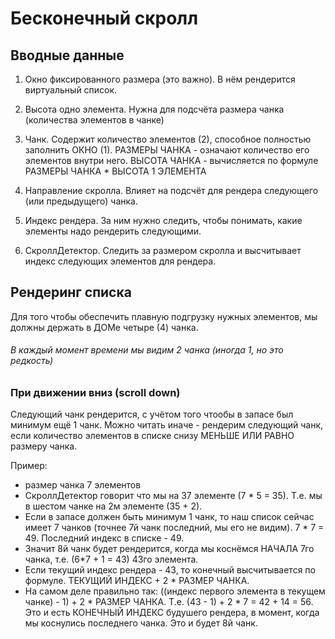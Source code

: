 # Бесконечный скролл

## Вводные данные

1) Окно фиксированного размера (это важно). В  нём рендерится виртуальный список.

2) Высота одно элемента. Нужна для подсчёта размера чанка (количества элементов в чанке)

3) Чанк. Содержит количество элементов (2), способное полностью заполнить ОКНО (1). РАЗМЕРЫ ЧАНКА - означают количество его элементов внутри него. ВЫСОТА ЧАНКА - вычисляется по формуле РАЗМЕРЫ ЧАНКА * ВЫСОТА 1 ЭЛЕМЕНТА

4) Направление скролла. Влияет на подсчёт для рендера следующего (или предыдущего) чанка.

5) Индекс рендера. За ним нужно следить, чтобы понимать, какие элементы надо рендерить следующими.

6) СкроллДетектор. Следить за размером скролла и высчитывает индекс следующих элементов для рендера.



## Рендеринг списка

Для того чтобы обеспечить плавную подгрузку нужных элементов, мы должны держать в ДОМе четыре (4) чанка.

###### В каждый момент времени мы видим 2 чанка (иногда 1, но это редкость)

### При движении вниз  (scroll down)
Следующий чанк рендерится, с учётом того чтообы в запасе был минимум ещё 1 чанк. Можно читать иначе - рендерим следующий чанк, если количество элементов в списке снизу МЕНЬШЕ ИЛИ РАВНО размеру чанка.

Пример:
- размер чанка 7 элементов
- СкроллДетектор говорит что мы на 37 элементе (7 * 5 = 35). Т.е. мы в шестом чанке на 2м элементе (35 + 2).
- Если в запасе должен быть минимум 1 чанк, то наш список сейчас имеет 7 чанков (точнее 7й чанк последний, мы его не видим). 7 * 7 = 49. Последний индекс в списке - 49. 
- Значит 8й чанк будет рендерится, когда мы коснёмся НАЧАЛА 7го чанка, т.е. (6*7 + 1 = 43) 43го элемента.
- Если текущий индекс рендера - 43, то конечный высчитывается по формуле. ТЕКУЩИЙ ИНДЕКС + 2 * РАЗМЕР ЧАНКА.  
- На самом деле правильно так: ((индекс первого элемента в текущем чанке) - 1) + 2 * РАЗМЕР ЧАНКА. 
Т.е. (43 - 1) + 2 * 7 = 42 + 14 = 56. Это и есть КОНЕЧНЫЙ ИНДЕКС будушего рендера, в момент, когда мы коснулись последнего чанка. Это и будет 8й чанк.